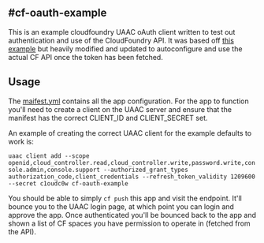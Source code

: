 #cf-oauth-example
----------------

This is an example cloudfoundry UAAC oAuth client written to test out authentication and use of the CloudFoundry API. It was based off [this example](https://github.com/cloudfoundry-community/cf-go-client-example) but heavily modified and updated to autoconfigure and use the actual CF API once the token has been fetched.

Usage
-----

The [maifest.yml](manifest.yml) contains all the app configuration. For the app to function you'll need to create a client on the UAAC server and ensure that the manifest has the correct CLIENT_ID and CLIENT_SECRET set.

An example of creating the correct UAAC client for the example defaults to work is:

````uaac client add --scope openid,cloud_controller.read,cloud_controller.write,password.write,console.admin,console.support --authorized_grant_types authorization_code,client_credentials --refresh_token_validity 1209600 --secret c1oudc0w cf-oauth-example````

You should be able to simply ````cf push```` this app and visit the endpoint. It'll bounce you to the UAAC login page, at which point you can login and approve the app. Once authenticated you'll be bounced back to the app and shown a list of CF spaces you have permission to operate in (fetched from the API).
